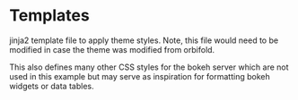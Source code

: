 # Templates

jinja2 template file to apply theme styles. Note, this file would need to be modified in case the theme was modified from orbifold.

This also defines many other CSS styles for the bokeh server which are not used in this example but may serve as inspiration for formatting bokeh widgets or data tables.
